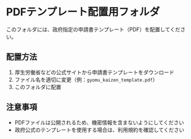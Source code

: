 # PDFテンプレート配置用フォルダ

このフォルダには、政府指定の申請書テンプレート（PDF）を配置してください。

## 配置方法

1. 厚生労働省などの公式サイトから申請書テンプレートをダウンロード
2. ファイル名を適切に変更（例：`gyomu_kaizen_template.pdf`）
3. このフォルダに配置

## 注意事項

- PDFファイルは公開されるため、機密情報を含まないようにしてください
- 政府公式のテンプレートを使用する場合は、利用規約を確認してください